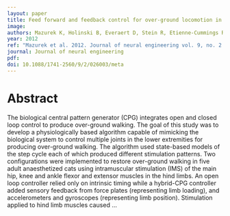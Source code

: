 ```yaml
---
layout: paper
title: Feed forward and feedback control for over-ground locomotion in anaesthetized cats
image:
authors: Mazurek K, Holinski B, Everaert D, Stein R, Etienne-Cummings R, and Mushahwar V.
year: 2012
ref: "Mazurek et al. 2012. Journal of neural engineering vol. 9, no. 2: 026003."
journal: Journal of neural engineering
pdf:
doi: 10.1088/1741-2560/9/2/026003/meta
---
```


# Abstract
The biological central pattern generator (CPG) integrates open and closed loop control to produce over-ground walking. The goal of this study was to develop a physiologically based algorithm capable of mimicking the biological system to control multiple joints in the lower extremities for producing over-ground walking. The algorithm used state-based models of the step cycle each of which produced different stimulation patterns. Two configurations were implemented to restore over-ground walking in five adult anaesthetized cats using intramuscular stimulation (IMS) of the main hip, knee and ankle flexor and extensor muscles in the hind limbs. An open loop controller relied only on intrinsic timing while a hybrid-CPG controller added sensory feedback from force plates (representing limb loading), and accelerometers and gyroscopes (representing limb position). Stimulation applied to hind limb muscles caused …
